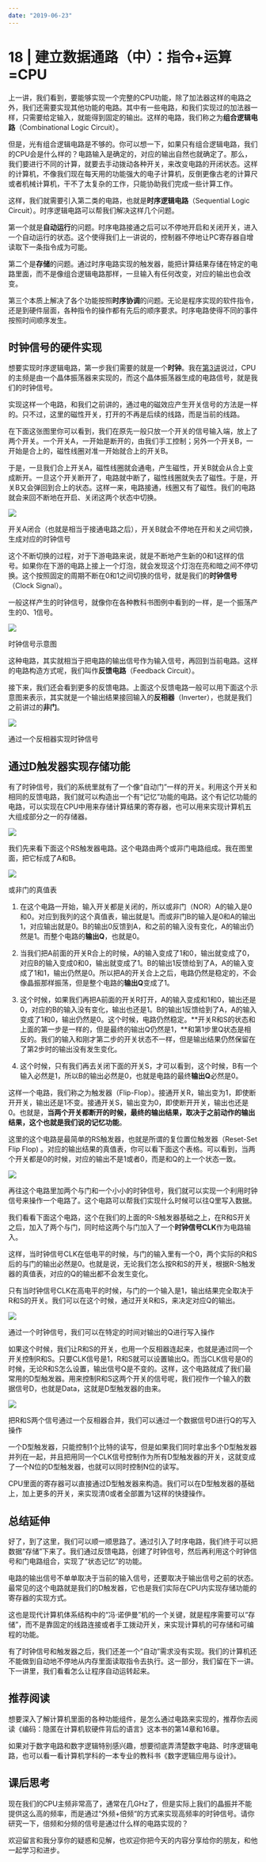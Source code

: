 ```yaml
---
date: "2019-06-23"
---  
```

      
# 18 | 建立数据通路（中）：指令+运算=CPU
上一讲，我们看到，要能够实现一个完整的CPU功能，除了加法器这样的电路之外，我们还需要实现其他功能的电路。其中有一些电路，和我们实现过的加法器一样，只需要给定输入，就能得到固定的输出。这样的电路，我们称之为**组合逻辑电路**（Combinational Logic Circuit）。

但是，光有组合逻辑电路是不够的。你可以想一下，如果只有组合逻辑电路，我们的CPU会是什么样的？电路输入是确定的，对应的输出自然也就确定了。那么，我们要进行不同的计算，就要去手动拨动各种开关，来改变电路的开闭状态。这样的计算机，不像我们现在每天用的功能强大的电子计算机，反倒更像古老的计算尺或者机械计算机，干不了太复杂的工作，只能协助我们完成一些计算工作。

这样，我们就需要引入第二类的电路，也就是**时序逻辑电路**（Sequential Logic Circuit）。时序逻辑电路可以帮我们解决这样几个问题。

第一个就是**自动运行**的问题。时序电路接通之后可以不停地开启和关闭开关，进入一个自动运行的状态。这个使得我们上一讲说的，控制器不停地让PC寄存器自增读取下一条指令成为可能。

第二个是**存储**的问题。通过时序电路实现的触发器，能把计算结果存储在特定的电路里面，而不是像组合逻辑电路那样，一旦输入有任何改变，对应的输出也会改变。

<!-- [[[read_end]]] -->

第三个本质上解决了各个功能按照**时序协调**的问题。无论是程序实现的软件指令，还是到硬件层面，各种指令的操作都有先后的顺序要求。时序电路使得不同的事件按照时间顺序发生。

## 时钟信号的硬件实现

想要实现时序逻辑电路，第一步我们需要的就是一个**时钟**。我在[第3讲](https://time.geekbang.org/column/article/92215)说过，CPU的主频是由一个晶体振荡器来实现的，而这个晶体振荡器生成的电路信号，就是我们的时钟信号。

实现这样一个电路，和我们之前讲的，通过电的磁效应产生开关信号的方法是一样的。只不过，这里的磁性开关，打开的不再是后续的线路，而是当前的线路。

在下面这张图里你可以看到，我们在原先一般只放一个开关的信号输入端，放上了两个开关。一个开关A，一开始是断开的，由我们手工控制；另外一个开关B，一开始是合上的，磁性线圈对准一开始就合上的开关B。

于是，一旦我们合上开关A，磁性线圈就会通电，产生磁性，开关B就会从合上变成断开。一旦这个开关断开了，电路就中断了，磁性线圈就失去了磁性。于是，开关B又会弹回到合上的状态。这样一来，电路接通，线圈又有了磁性。我们的电路就会来回不断地在开启、关闭这两个状态中切换。

![](/images/深入浅出计算机组成原理/03.原理篇处理器/resourceimage57c057684c12e7bf8ef429220405b0e3bdc0.jpeg)

开关A闭合（也就是相当于接通电路之后），开关B就会不停地在开和关之间切换，生成对应的时钟信号

这个不断切换的过程，对于下游电路来说，就是不断地产生新的0和1这样的信号。如果你在下游的电路上接上一个灯泡，就会发现这个灯泡在亮和暗之间不停切换。这个按照固定的周期不断在0和1之间切换的信号，就是我们的**时钟信号**（Clock Signal）。

一般这样产生的时钟信号，就像你在各种教科书图例中看到的一样，是一个振荡产生的0、1信号。

![](/images/深入浅出计算机组成原理/03.原理篇处理器/resourceimage6d936dd534a167513c865dfe1921ebb6ae93.jpeg)

时钟信号示意图

这种电路，其实就相当于把电路的输出信号作为输入信号，再回到当前电路。这样的电路构造方式呢，我们叫作**反馈电路**（Feedback Circuit）。

接下来，我们还会看到更多的反馈电路。上面这个反馈电路一般可以用下面这个示意图来表示，其实就是一个输出结果接回输入的**反相器**（Inverter），也就是我们之前讲过的**非门**。

![](/images/深入浅出计算机组成原理/03.原理篇处理器/resourceimaged2cad205493f6ff1aeba7a849575285bbeca.jpg)

通过一个反相器实现时钟信号

## 通过D触发器实现存储功能

有了时钟信号，我们的系统里就有了一个像“自动门”一样的开关。利用这个开关和相同的反馈电路，我们就可以构造出一个有“记忆”功能的电路。这个有记忆功能的电路，可以实现在CPU中用来存储计算结果的寄存器，也可以用来实现计算机五大组成部分之一的存储器。

![](/images/深入浅出计算机组成原理/03.原理篇处理器/resourceimagedcdedc6dcce612b2fd51939d7ec44b3fe1de.jpeg)

我们先来看下面这个RS触发器电路。这个电路由两个或非门电路组成。我在图里面，把它标成了A和B。

![](/images/深入浅出计算机组成原理/03.原理篇处理器/resourceimage7da97dd38282b8862cb6541ee82e76e1e0a9.jpg)

或非门的真值表

1.  在这个电路一开始，输入开关都是关闭的，所以或非门（NOR）A的输入是0和0。对应到我列的这个真值表，输出就是1。而或非门B的输入是0和A的输出1，对应输出就是0。B的输出0反馈到A，和之前的输入没有变化，A的输出仍然是1。而整个电路的**输出Q**，也就是0。

2.  当我们把A前面的开关R合上的时候，A的输入变成了1和0，输出就变成了0，对应B的输入变成0和0，输出就变成了1。B的输出1反馈给到了A，A的输入变成了1和1，输出仍然是0。所以把A的开关合上之后，电路仍然是稳定的，不会像晶振那样振荡，但是整个电路的**输出Q**变成了1。

3.  这个时候，如果我们再把A前面的开关R打开，A的输入变成和1和0，输出还是0，对应的B的输入没有变化，输出也还是1。B的输出1反馈给到了A，A的输入变成了1和0，输出仍然是0。这个时候，电路仍然稳定。**开关R和S的状态和上面的第一步是一样的，但是最终的输出Q仍然是1，**和第1步里Q状态是相反的。我们的输入和刚才第二步的开关状态不一样，但是输出结果仍然保留在了第2步时的输出没有发生变化。

4.  这个时候，只有我们再去关闭下面的开关S，才可以看到，这个时候，B有一个输入必然是1，所以B的输出必然是0，也就是电路的最终**输出Q**必然是0。

这样一个电路，我们称之为触发器（Flip-Flop）。接通开关R，输出变为1，即使断开开关，输出还是1不变。接通开关S，输出变为0，即使断开开关，输出也还是0。也就是，**当两个开关都断开的时候，最终的输出结果，取决于之前动作的输出结果，这个也就是我们说的记忆功能**。

这里的这个电路是最简单的RS触发器，也就是所谓的复位置位触发器（Reset-Set Flip Flop\) 。对应的输出结果的真值表，你可以看下面这个表格。可以看到，当两个开关都是0的时候，对应的输出不是1或者0，而是和Q的上一个状态一致。

![](/images/深入浅出计算机组成原理/03.原理篇处理器/resourceimagef697f616e82be0ea0bbcbc8f1e091f53b497.jpg)

再往这个电路里加两个与门和一个小小的时钟信号，我们就可以实现一个利用时钟信号来操作一个电路了。这个电路可以帮我们实现什么时候可以往Q里写入数据。

我们看看下面这个电路，这个在我们的上面的R-S触发器基础之上，在R和S开关之后，加入了两个与门，同时给这两个与门加入了一个**时钟信号CLK**作为电路输入。

这样，当时钟信号CLK在低电平的时候，与门的输入里有一个0，两个实际的R和S后的与门的输出必然是0。也就是说，无论我们怎么按R和S的开关，根据R-S触发器的真值表，对应的Q的输出都不会发生变化。

只有当时钟信号CLK在高电平的时候，与门的一个输入是1，输出结果完全取决于R和S的开关。我们可以在这个时候，通过开关R和S，来决定对应Q的输出。

![](/images/深入浅出计算机组成原理/03.原理篇处理器/resourceimage9ed89e9bc411aa8c7bf2f080f306a0fb8bd8.jpeg)

通过一个时钟信号，我们可以在特定的时间对输出的Q进行写入操作

如果这个时候，我们让R和S的开关，也用一个反相器连起来，也就是通过同一个开关控制R和S。只要CLK信号是1，R和S就可以设置输出Q。而当CLK信号是0的时候，无论R和S怎么设置，输出信号Q是不变的。这样，这个电路就成了我们最常用的D型触发器。用来控制R和S这两个开关的信号呢，我们视作一个输入的数据信号D，也就是Data，这就是D型触发器的由来。

![](/images/深入浅出计算机组成原理/03.原理篇处理器/resourceimaged7bbd749acce21756d89c35ee19545cfebbb.jpeg)

把R和S两个信号通过一个反相器合并，我们可以通过一个数据信号D进行Q的写入操作

一个D型触发器，只能控制1个比特的读写，但是如果我们同时拿出多个D型触发器并列在一起，并且把用同一个CLK信号控制作为所有D型触发器的开关，这就变成了一个N位的D型触发器，也就可以同时控制N位的读写。

CPU里面的寄存器可以直接通过D型触发器来构造。我们可以在D型触发器的基础上，加上更多的开关，来实现清0或者全部置为1这样的快捷操作。

## 总结延伸

好了，到了这里，我们可以顺一顺思路了。通过引入了时序电路，我们终于可以把数据“存储”下来了。我们通过反馈电路，创建了时钟信号，然后再利用这个时钟信号和门电路组合，实现了“状态记忆”的功能。

电路的输出信号不单单取决于当前的输入信号，还要取决于输出信号之前的状态。最常见的这个电路就是我们的D触发器，它也是我们实际在CPU内实现存储功能的寄存器的实现方式。

这也是现代计算机体系结构中的“冯·诺伊曼”机的一个关键，就是程序需要可以“存储”，而不是靠固定的线路连接或者手工拨动开关，来实现计算机的可存储和可编程的功能。

有了时钟信号和触发器之后，我们还差一个“自动”需求没有实现。我们的计算机还不能做到自动地不停地从内存里面读取指令去执行。这一部分，我们留在下一讲。下一讲里，我们看看怎么让程序自动运转起来。

## 推荐阅读

想要深入了解计算机里面的各种功能组件，是怎么通过电路来实现的，推荐你去阅读《编码：隐匿在计算机软硬件背后的语言》这本书的第14章和16章。

如果对于数字电路和数字逻辑特别感兴趣，想要彻底弄清楚数字电路、时序逻辑电路，也可以看一看计算机学科的一本专业的教科书《数字逻辑应用与设计》。

## 课后思考

现在我们的CPU主频非常高了，通常在几GHz了，但是实际上我们的晶振并不能提供这么高的频率，而是通过“外频+倍频“的方式来实现高频率的时钟信号。请你研究一下，倍频和分频的信号是通过什么样的电路实现的？

欢迎留言和我分享你的疑惑和见解，也欢迎你把今天的内容分享给你的朋友，和他一起学习和进步。